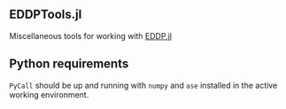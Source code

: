 ## EDDPTools.jl

Miscellaneous tools for working with [EDDP.jl](https://github.com/zhubonan/EDDP.jl)

## Python requirements

`PyCall` should be up and running with `numpy` and `ase` installed in the active working environment.